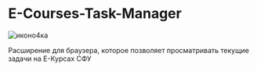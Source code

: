 # E-Courses-Task-Manager
![иконо4ка](https://e.sfu-kras.ru/theme/image.php/moove/theme/1628574576/footer-sfu-logo)  

Расширение для браузера, которое позволяет просматривать текущие задачи на Е-Курсах СФУ
